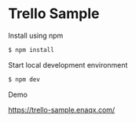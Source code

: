 # Trello Sample

Install using npm

```sh
$ npm install
```

Start local development environment

```sh
$ npm dev
```

Demo

https://trello-sample.enaqx.com/
